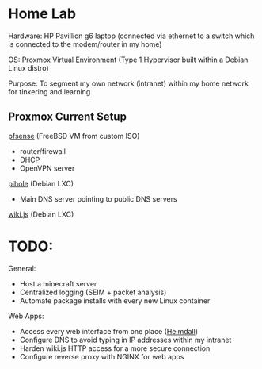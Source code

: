 # Home Lab

Hardware: HP Pavillion g6 laptop (connected via ethernet to a switch which is connected to the modem/router in my home)

OS: [Proxmox Virtual Environment](https://www.proxmox.com/en/proxmox-ve) (Type 1 Hypervisor built within a Debian Linux distro)

Purpose: To segment my own network (intranet) within my home network for tinkering and learning

## Proxmox Current Setup

[pfsense](https://www.pfsense.org/) (FreeBSD VM from custom ISO)
- router/firewall 
- DHCP
- OpenVPN server
  
[pihole](https://pi-hole.net/) (Debian LXC)
- Main DNS server pointing to public DNS servers

[wiki.js](https://www.vultr.com/docs/install-wiki-js-with-node-js-postgresql-and-nginx-on-ubuntu-20-04-lts/) (Debian LXC)


# TODO:

General:
- Host a minecraft server
- Centralized logging (SEIM + packet analysis)
- Automate package installs with every new Linux container

Web Apps:
- Access every web interface from one place ([Heimdall](https://heimdall.site/))
- Configure DNS to avoid typing in IP addresses within my intranet
- Harden wiki.js HTTP access for a more secure connection
- Configure reverse proxy with NGINX for web apps
